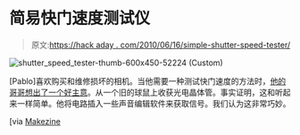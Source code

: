 # 简易快门速度测试仪

> 原文:[https://hack aday . com/2010/06/16/simple-shutter-speed-tester/](https://hackaday.com/2010/06/16/simple-shutter-speed-tester/)

![](../Images/6b251e7048da72c31b6c8737c9c07d21.png "shutter_speed_tester-thumb-600x450-52224 (Custom)")

[Pablo]喜欢购买和维修损坏的相机。当他需要一种测试快门速度的方法时，[他的哥哥想出了一个好主意](http://www.rusted.free.fr/speed%20tester.html)。从一个旧的球鼠上收获光电晶体管。事实证明，这和听起来一样简单。他将电路插入一些声音编辑软件来获取信号。我们认为这非常巧妙。

[via [Makezine](http://blog.makezine.com/archive/2010/06/dead-simple_shutter_speed_tester_fr.html)
